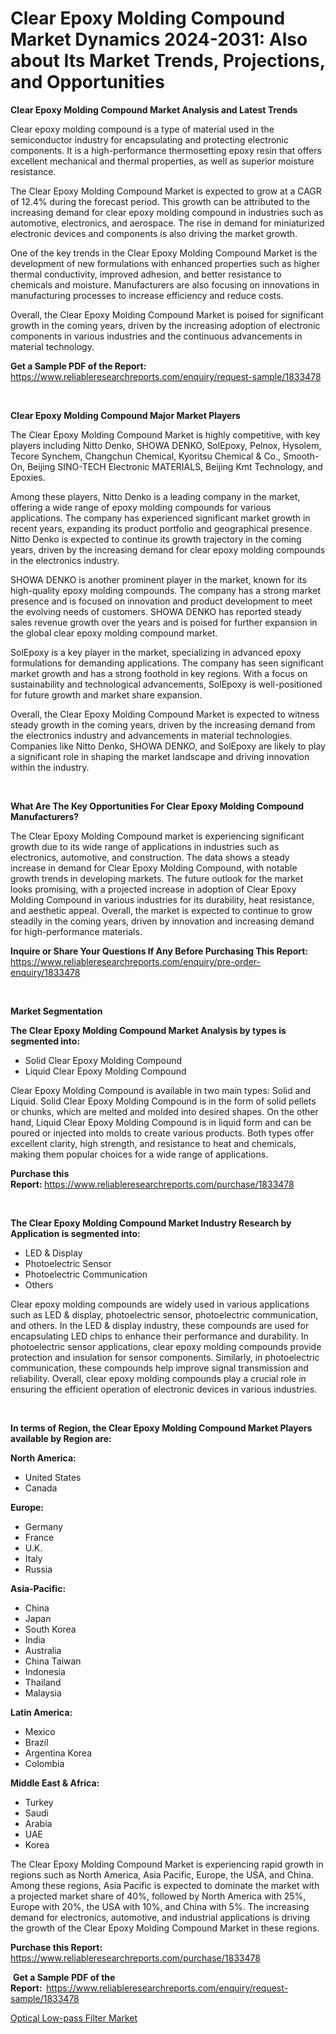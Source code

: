 <p><h1>Clear Epoxy Molding Compound Market Dynamics 2024-2031: Also about Its Market Trends, Projections, and Opportunities</h1></p><p><strong>Clear Epoxy Molding Compound Market Analysis and Latest Trends</strong></p>
<p><p>Clear epoxy molding compound is a type of material used in the semiconductor industry for encapsulating and protecting electronic components. It is a high-performance thermosetting epoxy resin that offers excellent mechanical and thermal properties, as well as superior moisture resistance.</p><p>The Clear Epoxy Molding Compound Market is expected to grow at a CAGR of 12.4% during the forecast period. This growth can be attributed to the increasing demand for clear epoxy molding compound in industries such as automotive, electronics, and aerospace. The rise in demand for miniaturized electronic devices and components is also driving the market growth.</p><p>One of the key trends in the Clear Epoxy Molding Compound Market is the development of new formulations with enhanced properties such as higher thermal conductivity, improved adhesion, and better resistance to chemicals and moisture. Manufacturers are also focusing on innovations in manufacturing processes to increase efficiency and reduce costs.</p><p>Overall, the Clear Epoxy Molding Compound Market is poised for significant growth in the coming years, driven by the increasing adoption of electronic components in various industries and the continuous advancements in material technology.</p></p>
<p><strong>Get a Sample PDF of the Report:&nbsp;</strong> <a href="https://www.reliableresearchreports.com/enquiry/request-sample/1833478">https://www.reliableresearchreports.com/enquiry/request-sample/1833478</a></p>
<p>&nbsp;</p>
<p><strong>Clear Epoxy Molding Compound Major Market Players</strong></p>
<p><p>The Clear Epoxy Molding Compound Market is highly competitive, with key players including Nitto Denko, SHOWA DENKO, SolEpoxy, Pelnox, Hysolem, Tecore Synchem, Changchun Chemical, Kyoritsu Chemical & Co., Smooth-On, Beijing SINO-TECH Electronic MATERIALS, Beijing Kmt Technology, and Epoxies.</p><p>Among these players, Nitto Denko is a leading company in the market, offering a wide range of epoxy molding compounds for various applications. The company has experienced significant market growth in recent years, expanding its product portfolio and geographical presence. Nitto Denko is expected to continue its growth trajectory in the coming years, driven by the increasing demand for clear epoxy molding compounds in the electronics industry.</p><p>SHOWA DENKO is another prominent player in the market, known for its high-quality epoxy molding compounds. The company has a strong market presence and is focused on innovation and product development to meet the evolving needs of customers. SHOWA DENKO has reported steady sales revenue growth over the years and is poised for further expansion in the global clear epoxy molding compound market.</p><p>SolEpoxy is a key player in the market, specializing in advanced epoxy formulations for demanding applications. The company has seen significant market growth and has a strong foothold in key regions. With a focus on sustainability and technological advancements, SolEpoxy is well-positioned for future growth and market share expansion.</p><p>Overall, the Clear Epoxy Molding Compound Market is expected to witness steady growth in the coming years, driven by the increasing demand from the electronics industry and advancements in material technologies. Companies like Nitto Denko, SHOWA DENKO, and SolEpoxy are likely to play a significant role in shaping the market landscape and driving innovation within the industry.</p></p>
<p>&nbsp;</p>
<p><strong>What Are The Key Opportunities For Clear Epoxy Molding Compound Manufacturers?</strong></p>
<p><p>The Clear Epoxy Molding Compound market is experiencing significant growth due to its wide range of applications in industries such as electronics, automotive, and construction. The data shows a steady increase in demand for Clear Epoxy Molding Compound, with notable growth trends in developing markets. The future outlook for the market looks promising, with a projected increase in adoption of Clear Epoxy Molding Compound in various industries for its durability, heat resistance, and aesthetic appeal. Overall, the market is expected to continue to grow steadily in the coming years, driven by innovation and increasing demand for high-performance materials.</p></p>
<p><strong>Inquire or Share Your Questions If Any Before Purchasing This Report:</strong> <a href="https://www.reliableresearchreports.com/enquiry/pre-order-enquiry/1833478">https://www.reliableresearchreports.com/enquiry/pre-order-enquiry/1833478</a></p>
<p>&nbsp;</p>
<p><strong>Market Segmentation</strong></p>
<p><strong>The Clear Epoxy Molding Compound Market Analysis by types is segmented into:</strong></p>
<p><ul><li>Solid Clear Epoxy Molding Compound</li><li>Liquid Clear Epoxy Molding Compound</li></ul></p>
<p><p>Clear Epoxy Molding Compound is available in two main types: Solid and Liquid. Solid Clear Epoxy Molding Compound is in the form of solid pellets or chunks, which are melted and molded into desired shapes. On the other hand, Liquid Clear Epoxy Molding Compound is in liquid form and can be poured or injected into molds to create various products. Both types offer excellent clarity, high strength, and resistance to heat and chemicals, making them popular choices for a wide range of applications.</p></p>
<p><strong>Purchase this Report:&nbsp;</strong><a href="https://www.reliableresearchreports.com/purchase/1833478">https://www.reliableresearchreports.com/purchase/1833478</a></p>
<p>&nbsp;</p>
<p><strong>The Clear Epoxy Molding Compound Market Industry Research by Application is segmented into:</strong></p>
<p><ul><li>LED & Display</li><li>Photoelectric Sensor</li><li>Photoelectric Communication</li><li>Others</li></ul></p>
<p><p>Clear epoxy molding compounds are widely used in various applications such as LED & display, photoelectric sensor, photoelectric communication, and others. In the LED & display industry, these compounds are used for encapsulating LED chips to enhance their performance and durability. In photoelectric sensor applications, clear epoxy molding compounds provide protection and insulation for sensor components. Similarly, in photoelectric communication, these compounds help improve signal transmission and reliability. Overall, clear epoxy molding compounds play a crucial role in ensuring the efficient operation of electronic devices in various industries.</p></p>
<p>&nbsp;</p>
<p><strong>In terms of Region, the Clear Epoxy Molding Compound Market Players available by Region are:</strong></p>
<p>
    <p> <strong> North America: </strong>
        <ul>
            <li>United States</li>
            <li>Canada</li>
        </ul>
        </p> 
    <p> <strong> Europe: </strong>
        <ul>
            <li>Germany</li>
            <li>France</li>
            <li>U.K.</li>
            <li>Italy</li>
            <li>Russia</li>
        </ul>
        </p> 
    <p> <strong> Asia-Pacific: </strong>
        <ul>
            <li>China</li>
            <li>Japan</li>
            <li>South Korea</li>
            <li>India</li>
            <li>Australia</li>
            <li>China Taiwan</li>
            <li>Indonesia</li>
            <li>Thailand</li>
            <li>Malaysia</li>
        </ul>
        </p> 
    <p> <strong> Latin America: </strong>
        <ul>
            <li>Mexico</li>
            <li>Brazil</li>
            <li>Argentina Korea</li>
            <li>Colombia</li>
        </ul>
        </p> 
    <p> <strong> Middle East & Africa: </strong>
        <ul>
            <li>Turkey</li>
            <li>Saudi</li>
            <li>Arabia</li>
            <li>UAE</li>
            <li>Korea</li>
        </ul>
    </p>
    </p>
<p><p>The Clear Epoxy Molding Compound Market is experiencing rapid growth in regions such as North America, Asia Pacific, Europe, the USA, and China. Among these regions, Asia Pacific is expected to dominate the market with a projected market share of 40%, followed by North America with 25%, Europe with 20%, the USA with 10%, and China with 5%. The increasing demand for electronics, automotive, and industrial applications is driving the growth of the Clear Epoxy Molding Compound Market in these regions.</p></p>
<p><strong>Purchase this Report: </strong><a href="https://www.reliableresearchreports.com/purchase/1833478">https://www.reliableresearchreports.com/purchase/1833478</a></p>
<p>&nbsp;<strong>Get a Sample PDF of the Report:&nbsp;&nbsp;</strong><a href="https://www.reliableresearchreports.com/enquiry/request-sample/1833478">https://www.reliableresearchreports.com/enquiry/request-sample/1833478</a></p>
<p><strong></strong></p>
<p><p><a href="https://github.com/pgtimber/Market-Research-Report-List-1/blob/main/optical-low-pass-filter-market.md">Optical Low-pass Filter Market</a></p></p>